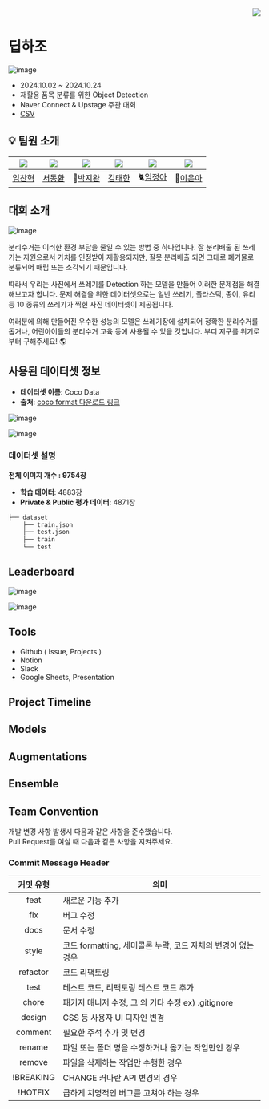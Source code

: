 <div align="right">
  <a href="https://hits.seeyoufarm.com"><img src="https://hits.seeyoufarm.com/api/count/incr/badge.svg?url=https://github.com/boostcampaitech7/level2-objectdetection-cv-18&count_bg=%23C6D2FF&title_bg=%23555555&icon=&icon_color=%23FFFFFF&title=hits&edge_flat=false"/></a>
</div>

# 딥하조
![image](https://github.com/user-attachments/assets/1d61152d-0f72-499f-b70f-88ccdf21870d)
- 2024.10.02 ~ 2024.10.24
- 재활용 품목 분류를 위한 Object Detection
- Naver Connect & Upstage 주관 대회
- [CSV](https://docs.google.com/spreadsheets/d/1UjokS8UYo729eNL_m7iWYXZjsI_MPKUfhAe2mp3oBJQ/edit?usp=sharing)
## 💡 팀원 소개

| [![](https://avatars.githubusercontent.com/chan-note)](https://github.com/chan-note) | [![](https://avatars.githubusercontent.com/Donghwan127)](https://github.com/Donghwan127) | [![](https://avatars.githubusercontent.com/batwan01)](https://github.com/batwan01) | [![](https://avatars.githubusercontent.com/taehan79-kim)](https://github.com/taehan79-kim) | [![](https://avatars.githubusercontent.com/nOctaveLay)](https://github.com/nOctaveLay)  | [![](https://avatars.githubusercontent.com/Two-Silver)](https://github.com/Two-Silver)  |
| ---------------------------------------------------- | ------------------------------------------------------ | --------------------------------------------------- | ------------------------------------------------------- | ----------------------------------------------------- | ----------------------------------------------------- |
| [임찬혁](https://github.com/chan-note)                  | [서동환](https://github.com/Donghwan127)                  | 🦇[박지완](https://github.com/batwan01)          | [김태한](https://github.com/taehan79-kim)                  | 🐈[임정아](https://github.com/nOctaveLay)                  | 🐡[이은아](https://github.com/Two-Silver)                  |

## 대회 소개

![image](https://github.com/user-attachments/assets/c3f7a3e7-dffc-427e-ac34-57b2c4659b21)

분리수거는 이러한 환경 부담을 줄일 수 있는 방법 중 하나입니다. 잘 분리배출 된 쓰레기는 자원으로서 가치를 인정받아 재활용되지만, 잘못 분리배출 되면 그대로 폐기물로 분류되어 매립 또는 소각되기 때문입니다.

따라서 우리는 사진에서 쓰레기를 Detection 하는 모델을 만들어 이러한 문제점을 해결해보고자 합니다. 문제 해결을 위한 데이터셋으로는 일반 쓰레기, 플라스틱, 종이, 유리 등 10 종류의 쓰레기가 찍힌 사진 데이터셋이 제공됩니다.

여러분에 의해 만들어진 우수한 성능의 모델은 쓰레기장에 설치되어 정확한 분리수거를 돕거나, 어린아이들의 분리수거 교육 등에 사용될 수 있을 것입니다. 부디 지구를 위기로부터 구해주세요! 🌎

## 사용된 데이터셋 정보

- **데이터셋 이름**: Coco Data
- **출처**: [coco format 다운로드 링크](https://aistages-api-public-prod.s3.amazonaws.com/app/Competitions/000325/data/data.tar.gz)

![image](https://github.com/user-attachments/assets/a01e996d-39e2-45f7-9bee-4e7e837ae6b6)


![image](https://github.com/user-attachments/assets/2790b64a-26c1-4cc4-be7a-269b6121c567)

### 데이터셋 설명

**전체 이미지 개수 : 9754장**
- **학습 데이터**:  4883장
- **Private & Public 평가 데이터**: 4871장

```bash
├── dataset
    ├── train.json
    ├── test.json
    ├── train
    └── test
```

## Leaderboard

![image](https://github.com/user-attachments/assets/a6e460ca-b192-4db5-b9e8-39f0f685b84c)

![image](https://github.com/user-attachments/assets/8d6f47e8-58b6-4a0a-82fd-8d5fe777493c)


## Tools
- Github ( Issue, Projects )
- Notion
- Slack
- Google Sheets, Presentation

## Project Timeline


## Models



## Augmentations


## Ensemble


## Team Convention
개발 변경 사항 발생시 다음과 같은 사항을 준수했습니다.\
Pull Request를 여실 때 다음과 같은 사항을 지켜주세요.

### Commit Message Header
| 커밋 유형 | 의미 |
| :-: | -|
|feat|	새로운 기능 추가|
|fix|	버그 수정|
|docs	|문서 수정|
|style|	코드 formatting, 세미콜론 누락, 코드 자체의 변경이 없는 경우|
|refactor	|코드 리팩토링|
|test|	테스트 코드, 리팩토링 테스트 코드 추가|
|chore|	패키지 매니저 수정, 그 외 기타 수정 ex) .gitignore|
|design|	CSS 등 사용자 UI 디자인 변경|
|comment	|필요한 주석 추가 및 변경|
|rename|	파일 또는 폴더 명을 수정하거나 옮기는 작업만인 경우|
|remove|	파일을 삭제하는 작업만 수행한 경우|
|!BREAKING |CHANGE	커다란 API 변경의 경우|
|!HOTFIX	|급하게 치명적인 버그를 고쳐야 하는 경우|

